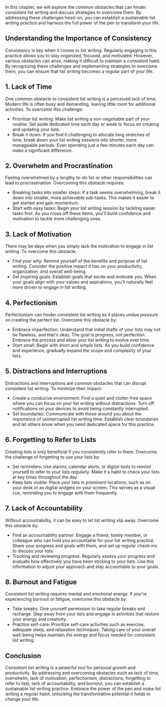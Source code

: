 
In this chapter, we will explore the common obstacles that can hinder consistent list writing and discuss strategies to overcome them. By addressing these challenges head-on, you can establish a sustainable list writing practice and harness the full power of the pen to transform your life.

## Understanding the Importance of Consistency

Consistency is key when it comes to list writing. Regularly engaging in this practice allows you to stay organized, focused, and motivated. However, various obstacles can arise, making it difficult to maintain a consistent habit. By recognizing these challenges and implementing strategies to overcome them, you can ensure that list writing becomes a regular part of your life.

## 1\. Lack of Time

One common obstacle to consistent list writing is a perceived lack of time. Modern life is often busy and demanding, leaving little room for additional activities. To overcome this challenge:

- Prioritize list writing: Make list writing a non-negotiable part of your routine. Set aside dedicated time each day or week to focus on creating and updating your lists.
- Break it down: If you find it challenging to allocate long stretches of time, break down your list writing sessions into shorter, more manageable periods. Even spending just a few minutes each day can make a significant difference.

## 2\. Overwhelm and Procrastination

Feeling overwhelmed by a lengthy to-do list or other responsibilities can lead to procrastination. Overcoming this obstacle requires:

- Breaking tasks into smaller steps: If a task seems overwhelming, break it down into smaller, more achievable sub-tasks. This makes it easier to get started and gain momentum.
- Start with easy tasks: Begin your list writing session by tackling easier tasks first. As you cross off these items, you'll build confidence and motivation to tackle more challenging ones.

## 3\. Lack of Motivation

There may be days when you simply lack the motivation to engage in list writing. To overcome this obstacle:

- Find your why: Remind yourself of the benefits and purpose of list writing. Consider the positive impact it has on your productivity, organization, and overall well-being.
- Set inspiring goals: Establish goals that excite and motivate you. When your goals align with your values and aspirations, you'll naturally feel more driven to engage in list writing.

## 4\. Perfectionism

Perfectionism can hinder consistent list writing as it places undue pressure on creating the perfect list. Overcome this obstacle by:

- Embrace imperfection: Understand that initial drafts of your lists may not be flawless, and that's okay. The goal is progress, not perfection. Embrace the process and allow your list writing to evolve over time.
- Start small: Begin with short and simple lists. As you build confidence and experience, gradually expand the scope and complexity of your lists.

## 5\. Distractions and Interruptions

Distractions and interruptions are common obstacles that can disrupt consistent list writing. To minimize their impact:

- Create a conducive environment: Find a quiet and clutter-free space where you can focus on your list writing without distractions. Turn off notifications on your devices to avoid being constantly interrupted.
- Set boundaries: Communicate with those around you about the importance of uninterrupted list writing time. Establish clear boundaries and let others know when you need dedicated space for this practice.

## 6\. Forgetting to Refer to Lists

Creating lists is only beneficial if you consistently refer to them. Overcome the challenge of forgetting to use your lists by:

- Set reminders: Use alarms, calendar alerts, or digital tools to remind yourself to refer to your lists regularly. Make it a habit to check your lists at key times throughout the day.
- Keep lists visible: Place your lists in prominent locations, such as on your desk or as digital widgets on your screen. This serves as a visual cue, reminding you to engage with them frequently.

## 7\. Lack of Accountability

Without accountability, it can be easy to let list writing slip away. Overcome this obstacle by:

- Find an accountability partner: Engage a friend, family member, or colleague who can hold you accountable for your list writing practice. Share your progress and goals with them, and set up regular check-ins to discuss your lists.
- Tracking and reviewing progress: Regularly assess your progress and evaluate how effectively you have been sticking to your lists. Use this information to adjust your approach and stay accountable to your goals.

## 8\. Burnout and Fatigue

Consistent list writing requires mental and emotional energy. If you're experiencing burnout or fatigue, overcome this obstacle by:

- Take breaks: Give yourself permission to take regular breaks and recharge. Step away from your lists and engage in activities that restore your energy and creativity.
- Practice self-care: Prioritize self-care activities such as exercise, adequate sleep, and relaxation techniques. Taking care of your overall well-being helps maintain the energy and focus needed for consistent list writing.

## Conclusion

Consistent list writing is a powerful tool for personal growth and productivity. By addressing and overcoming obstacles such as lack of time, overwhelm, lack of motivation, perfectionism, distractions, forgetting to refer to lists, lack of accountability, and burnout, you can establish a sustainable list writing practice. Embrace the power of the pen and make list writing a regular habit, unlocking the transformative potential it holds to change your life.
